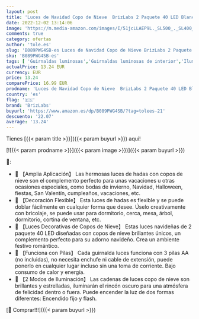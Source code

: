 ```yaml
---
layout: post
title: 'Luces de Navidad Copo de Nieve  BrizLabs 2 Paquete 40 LED Blanco Frío Cadenas de Luces con Batería Guirnalda Luces Decoración Navideña para Dormitorio Boda Fiesta Interior Exterior'
date: 2022-12-02 13:14:06
image: 'https://m.media-amazon.com/images/I/51jcLLAEP9L._SL500_._SL400_.jpg'
comments: true
category: ofertas
author: 'tole.es'
slug: 'B089PWG4SB-es Luces de Navidad Copo de Nieve BrizLabs 2 Paquete 40 LED...'
sku: 'B089PWG4SB-es'
tags: [ 'Guirnaldas luminosas','Guirnaldas luminosas de interior','Iluminación','brizlabs','navidad','🇪🇸', ]
actualPrice: 13.24 EUR
currency: EUR
price: 13.24
comparePrice: 16.99 EUR
prodname: 'Luces de Navidad Copo de Nieve  BrizLabs 2 Paquete 40 LED Blanco Frío Cadenas de Luces con Batería Guirnalda Luces Decoración Navideña para Dormitorio Boda Fiesta Interior Exterior'
country: 'es'
flag: '🇪🇸'
brand: 'BrizLabs'
buyurl: 'https://www.amazon.es/dp/B089PWG4SB/?tag=tolees-21'
descuento: '22.07'
average: '13.24'
---
```


Tienes [{{< param title >}}]({{< param buyurl >}}) aqui!

[![{{< param prodname >}}]({{< param image >}})]({{< param buyurl >}})

🔎:

- 🎅 【Amplia Aplicación】 Las hermosas luces de hadas con copos de nieve son el complemento perfecto para unas vacaciones u otras ocasiones especiales, como bodas de invierno, Navidad, Halloween, fiestas, San Valentín, cumpleaños, vacaciones, etc.
- 🎅 【Decoración Flexible】 Esta luces de hadas es flexible y se puede doblar fácilmente en cualquier forma que desee. Úselo creativamente con bricolaje, se puede usar para dormitorio, cerca, mesa, árbol, dormitorio, cortina de ventana, etc.
- 🎅 【Luces Decorativas de Copos de Nieve】 Estas luces navideñas de 2 paquete 40 LED diseñadas con copos de nieve brillantes únicos, un complemento perfecto para su adorno navideño. Crea un ambiente festivo romántico.
- 🎅 【Funciona con Pilas】 Cada guirnalda luces funciona con 3 pilas AA (no incluidas), no necesita enchufe ni cable de extensión, puede ponerlo en cualquier lugar incluso sin una toma de corriente. Bajo consumo de calor y energía.
- 🎅 【2 Modos de Iluminación】 Las cadenas de luces copo de nieve son brillantes y estrelladas, iluminarán el rincón oscuro para una atmósfera de felicidad dentro o fuera. Puede encender la luz de dos formas diferentes: Encendido fijo y flash.

[🛒 Comprar!!!]({{< param buyurl >}})
